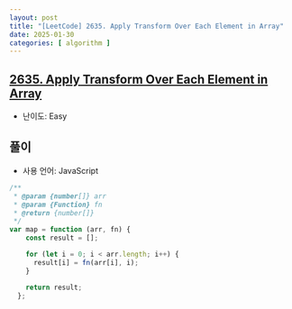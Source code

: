 ```yaml
---
layout: post
title: "[LeetCode] 2635. Apply Transform Over Each Element in Array"
date: 2025-01-30
categories: [ algorithm ]
---
```


## [2635. Apply Transform Over Each Element in Array](https://leetcode.com/problems/apply-transform-over-each-element-in-array/description/?envType=study-plan-v2&envId=30-days-of-javascript)

- 난이도: Easy

## 풀이

- 사용 언어: JavaScript

```javascript
/**
 * @param {number[]} arr
 * @param {Function} fn
 * @return {number[]}
 */
var map = function (arr, fn) {
    const result = [];

    for (let i = 0; i < arr.length; i++) {
      result[i] = fn(arr[i], i);
    }

    return result;
  };
```